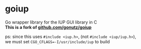 # goiup
Go wrapper library for the IUP GUI library in C  
**This is a fork of [github.com/gonutz/goiup](https://github.com/gonutz/goiup)**

ps: since this uses `#include <iup.h>`, (not `#include <iup/iup.h>`),  
we must set `CGO_CFLAGS=-I/usr/include/iup` to build
